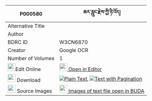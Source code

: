|P000580|ཆར་རླུང་རྗེས་ཀྱི་ཉི་འོད། 
| --- | --- 
|Alternative Title |
|Author | 
|BDRC ID | W3CN6870
|Creator | Google OCR
|Number of Volumes| 1
|<img width="25" src="https://img.icons8.com/color/25/000000/edit-property.png">Edit Online| [<img width="25" src="https://avatars.githubusercontent.com/u/45091458?s=200&v=4"> Open in Editor](http://editor.openpecha.org/P000580)
|<img width="25" src="https://img.icons8.com/fluent/48/000000/download-2.png"/>  Download | [![](https://img.icons8.com/color/20/000000/txt.png)Plain Text](https://github.com/Openpecha/P000580/releases/download/v2/charlung_je_kyi_nyio_plain_P000580.zip), [![](https://img.icons8.com/color/20/000000/txt.png)Text with Pagination](https://github.com/Openpecha/P000580/releases/download/v2/charlung_je_kyi_nyio_pages_P000580.zip)
|<img width="25" src="https://img.icons8.com/plasticine/100/000000/pictures-folder.png"/>  Source Images | [<img width="25" src="https://library.bdrc.io/icons/BUDA-small.svg"> Images of text file open in BUDA](https://library.bdrc.io/show/bdr:W3CN6870)